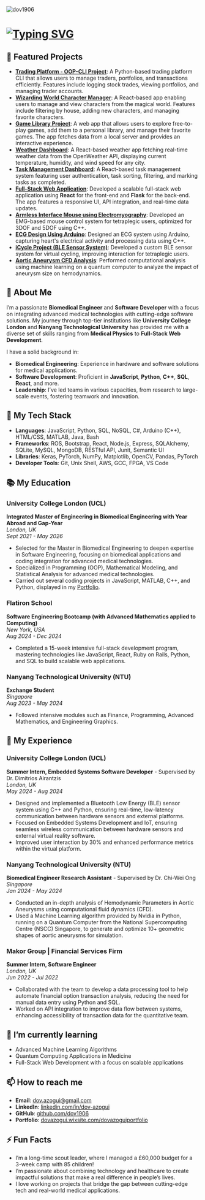 <p align="left"> <img src="https://komarev.com/ghpvc/?username=dov1906&label=Profile%20views&color=0e75b6&style=flat" alt="dov1906" /> </p>

# [![Typing SVG](https://readme-typing-svg.demolab.com?font=Fira+Code&weight=500&size=24&duration=2500&pause=2000&color=A12098&center=true&width=438&lines=Hi+there%2C+I'm+Dov+Azogui+%F0%9F%91%8B)](https://git.io/typing-svg)

## 🌟 Featured Projects
- **[Trading Platform - OOP-CLI Project](https://github.com/dov1906/Trading-Platform-OOP-CLI-Project)**: A Python-based trading platform CLI that allows users to manage traders, portfolios, and transactions efficiently. Features include logging stock trades, viewing portfolios, and managing trader accounts.
- **[Wizarding World Character Manager](https://github.com/dov1906/Wizarding-World-Character-Manager)**: A React-based app enabling users to manage and view characters from the magical world. Features include filtering by house, adding new characters, and managing favorite characters.
- **[Game Library Project](https://github.com/dov1906/Game-Library-Project)**: A web app that allows users to explore free-to-play games, add them to a personal library, and manage their favorite games. The app fetches data from a local server and provides an interactive experience.
- **[Weather Dashboard](https://github.com/dov1906/Weather-Dashboard)**: A React-based weather app fetching real-time weather data from the OpenWeather API, displaying current temperature, humidity, and wind speed for any city.
- **[Task Management Dashboard](https://github.com/dov1906/task-dashboard)**: A React-based task management system featuring user authentication, task sorting, filtering, and marking tasks as completed.
- **[Full-Stack Web Application](https://github.com/dov1906/task-dashboard)**: Developed a scalable full-stack web application using **React** for the front-end and **Flask** for the back-end. The app features a responsive UI, API integration, and real-time data updates.
- **[Armless Interface Mouse using Electromyography](https://dovazogui.wixsite.com/dovazoguiportfolio/post/armless-interface-mouse-using-electromyography)**: Developed an EMG-based mouse control system for tetraplegic users, optimized for 3DOF and 5DOF using C++.
- **[ECG Design Using Arduino](https://dovazogui.wixsite.com/dovazoguiportfolio/post/copy-of-ecg-design-using-arduino)**: Designed an ECG system using Arduino, capturing heart's electrical activity and processing data using C++.
- **[iCycle Project (BLE Sensor System)](https://dovazogui.wixsite.com/dovazoguiportfolio/post/empowering-tetraplegic-individuals-with-icycle-a-ble-enabled-virtual-cycling-experience)**: Developed a custom BLE sensor system for virtual cycling, improving interaction for tetraplegic users.
- **[Aortic Aneurysm CFD Analysis](https://dovazogui.wixsite.com/dovazoguiportfolio/post/exploring-aortic-disease-progression-through-computational-fluid-dynamics)**: Performed computational analysis using machine learning on a quantum computer to analyze the impact of aneurysm size on hemodynamics.

## 🚀 About Me
I’m a passionate **Biomedical Engineer** and **Software Developer** with a focus on integrating advanced medical technologies with cutting-edge software solutions. My journey through top-tier institutions like **University College London** and **Nanyang Technological University** has provided me with a diverse set of skills ranging from **Medical Physics** to **Full-Stack Web Development**.

I have a solid background in:
- **Biomedical Engineering**: Experience in hardware and software solutions for medical applications.
- **Software Development**: Proficient in **JavaScript**, **Python**, **C++**, **SQL**, **React**, and more.
- **Leadership**: I’ve led teams in various capacities, from research to large-scale events, fostering teamwork and innovation.

## 🧠 My Tech Stack
- **Languages**: JavaScript, Python, SQL, NoSQL, C#, Arduino (C++), HTML/CSS, MATLAB, Java, Bash
- **Frameworks**: ROS, Bootstrap, React, Node.js, Express, SQLAlchemy, SQLite, MySQL, MongoDB, RESTful API, Junit, Semantic UI
- **Libraries**: Keras, PyTorch, NumPy, Matplotlib, OpenCV, Pandas, PyTorch
- **Developer Tools**: Git, Unix Shell, AWS, GCC, FPGA, VS Code


## 📚 My Education
### University College London (UCL)
**Integrated Master of Engineering in Biomedical Engineering with Year Abroad and Gap-Year**  
*London, UK*  
*Sept 2021 - May 2026*
- Selected for the Master in Biomedical Engineering to deepen expertise in Software Engineering, focusing on biomedical applications and coding integration for advanced medical technologies.
- Specialized in Programming (OOP), Mathematical Modeling, and Statistical Analysis for advanced medical technologies.
- Carried out several coding projects in JavaScript, MATLAB, C++, and Python, displayed in my [Portfolio](#).

### Flatiron School
**Software Engineering Bootcamp (with Advanced Mathematics applied to Computing)**  
*New York, USA*  
*Aug 2024 - Dec 2024*
- Completed a 15-week intensive full-stack development program, mastering technologies like JavaScript, React, Ruby on Rails, Python, and SQL to build scalable web applications.

### Nanyang Technological University (NTU)
**Exchange Student**  
*Singapore*  
*Aug 2023 - May 2024*
- Followed intensive modules such as Finance, Programming, Advanced Mathematics, and Engineering Graphics.


## 💼 My Experience

### University College London (UCL)  
**Summer Intern, Embedded Systems Software Developer** - Supervised by Dr. Dimitrios Airantzis  
*London, UK*  
*May 2024 - Aug 2024*  
- Designed and implemented a Bluetooth Low Energy (BLE) sensor system using C++ and Python, ensuring real-time, low-latency communication between hardware sensors and external platforms.
- Focused on Embedded Systems Development and IoT, ensuring seamless wireless communication between hardware sensors and external virtual reality software.
- Improved user interaction by 30% and enhanced performance metrics within the virtual platform.

### Nanyang Technological University (NTU)  
**Biomedical Engineer Research Assistant** - Supervised by Dr. Chi-Wei Ong  
*Singapore*  
*Jan 2024 - May 2024*  
- Conducted an in-depth analysis of Hemodynamic Parameters in Aortic Aneurysms using computational fluid dynamics (CFD).
- Used a Machine Learning algorithm provided by Nvidia in Python, running on a Quantum Computer from the National Supercomputing Centre (NSCC) Singapore, to generate and optimize 10+ geometric shapes of aortic aneurysms for simulation.

### Makor Group | Financial Services Firm  
**Summer Intern, Software Engineer**  
*London, UK*  
*Jun 2022 - Jul 2022*  
- Collaborated with the team to develop a data processing tool to help automate financial option transaction analysis, reducing the need for manual data entry using Python and SQL.
- Worked on API integration to improve data flow between systems, enhancing accessibility of transaction data for the quantitative team.


## 🌱 I’m currently learning
- Advanced Machine Learning Algorithms
- Quantum Computing Applications in Medicine
- Full-Stack Web Development with a focus on scalable applications

## 📫 How to reach me
- **Email**: [dov.azogui@gmail.com](mailto:dov.azogui@gmail.com)
- **LinkedIn**: [linkedin.com/in/dov-azogui](https://www.linkedin.com/in/dov-azogui)
- **GitHub**: [github.com/dov1906](https://github.com/dov1906)
- **Portfolio**: [dovazogui.wixsite.com/dovazoguiportfolio](https://dovazogui.wixsite.com/dovazoguiportfolio)

## ⚡ Fun Facts
- I’m a long-time scout leader, where I managed a £60,000 budget for a 3-week camp with 85 children!
- I’m passionate about combining technology and healthcare to create impactful solutions that make a real difference in people’s lives.
- I love working on projects that bridge the gap between cutting-edge tech and real-world medical applications.


